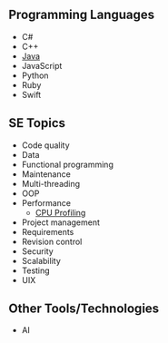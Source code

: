 ## Programming Languages

* C#
* C++
* [Java](java/Java.md)
* JavaScript
* Python
* Ruby
* Swift

## SE Topics

* Code quality
* Data
* Functional programming
* Maintenance
* Multi-threading
* OOP
* Performance
	* [CPU Profiling](performance/CpuProfiling.md)
* Project management
* Requirements
* Revision control
* Security
* Scalability
* Testing
* UIX

## Other Tools/Technologies

* AI